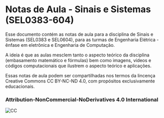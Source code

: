 # Notas de Aula - Sinais e Sistemas (SEL0383-604)

Esse  documento contém as notas de aula para a disciplina de Sinais e Sistemas  (SEL0383 e SEL0604), para as turmas de Engenharia  Elétrica - ênfase em eletrônica e Engenharia de Computação.

A ideia é que as aulas mesclem tanto o aspecto teórico da disciplina  (embasamento matemático e fórmulas) bem como imagens, vídeos e códigos  computacionais que ilustrem o aspecto teórico e aplicações.

Essas notas de aula podem ser compartilhadas nos termos da lincença Creative Commons CC BY-NC-ND 4.0, com propósitos exclusivamente educacionais.



### Attribution-NonCommercial-NoDerivatives 4.0 International

![CC](imagens/CC.png)







```{tableofcontents}
```
